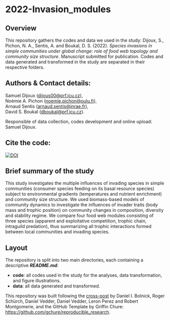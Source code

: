 # 2022-Invasion_modules

## Overview

This repository gathers the codes and data we used in the study: 
Dijoux, S., Pichon, N. A., Sentis, A. and Boukal, D. S. (2022). _Species invasions in simple communities under global change: role of food web topology and community size structure_. Manuscript submitted for publication. Codes and data generated and transformed in the study are separated in their respective folders.

## Authors & Contact details:  
Samuel Dijoux (dijous00@prf.jcu.cz),  
Noémie A. Pichon (noemie.pichon@oulu.fi),  
Arnaud Sentis (arnaud.sentis@inrae.fr),  
David S. Boukal (dboukal@prf.jcu.cz).

Responsible of data collection, codes development and online upload: Samuel Dijoux.

## Cite the code:
[![DOI](https://zenodo.org/badge/560429732.svg)](https://zenodo.org/badge/latestdoi/560429732)

## Brief summary of the study

This study investigates the multiple influences of invading species in simple communities (consumer species feeding on its basal resource species) subject to environmental gradients (temperatures and nutrient enrichment) and community size structure. We used biomass-based models of community dynamics to investigate the influences of invader traits (body mass and trophic position) on community changes in composition, diversity and stability regime. We compare four food web modules consisting of three species (apparent and exploitative competition, trophic chain, intraguild predation), thus summarizing all trophic interactions formed between local communities and invading species.

## Layout
The repository is split into two main directories, each containing a descriptive **_README.md_**:
* **code**: all codes used in the study for the analyses, data transformation, and figure illustrations.
* **data**: all data generated and transformed.

This repository was built following the [cross-post][linkblog] by Daniel I. Bolnick, Roger Schürch, Daniel Vedder, Daniel Vedder, Leron Perez and Robert Montgomerie, and the GitHub Template by Griffin Chure: https://github.com/gchure/reproducible_research.

[linkblog]: https://comments.amnat.org/2021/12/guidelines-for-archiving-code-with-data.html
